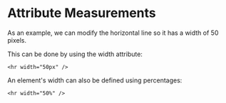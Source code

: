 # Attribute Measurements
As an example, we can modify the horizontal line so it has a width of 50 pixels.

This can be done by using the width attribute:

```
<hr width="50px" />
```
An element's width can also be defined using percentages:

```
<hr width="50%" />
```
